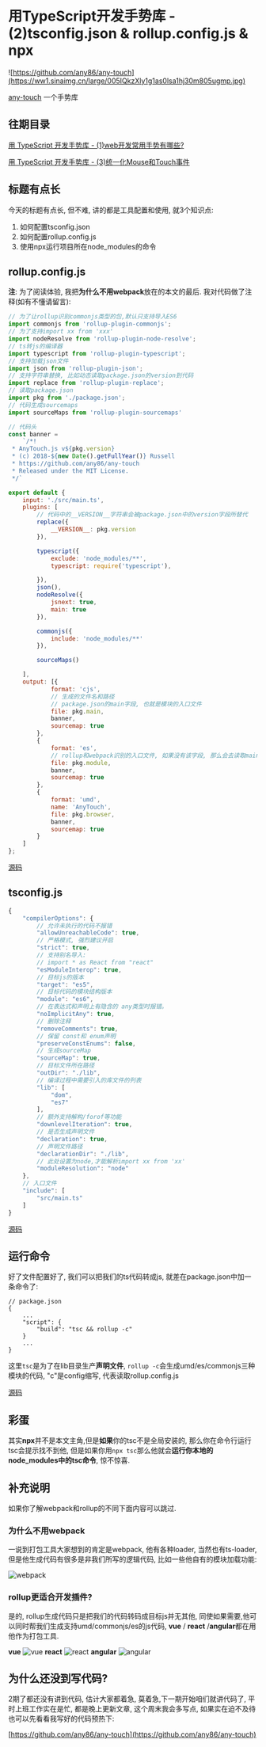# 用TypeScript开发手势库 - (2)tsconfig.json & rollup.config.js & npx

![https://github.com/any86/any-touch](https://ww1.sinaimg.cn/large/005IQkzXly1g1as0lsa1hj30m805ugmp.jpg)

 [any-touch](https://github.com/any86/any-touch) 一个手势库

## 往期目录
[用 TypeScript 开发手势库 - (1)web开发常用手势有哪些?](https://juejin.im/post/5c8fc2105188252d72550acf)

[用 TypeScript 开发手势库 - (3)统一化Mouse和Touch事件](https://juejin.im/post/5c979cd56fb9a070f8407363)

## 标题有点长
今天的标题有点长, 但不难, 讲的都是工具配置和使用, 就3个知识点:
1. 如何配置tsconfig.json
2. 如何配置rollup.config.js
3. 使用npx运行项目所在node_modules的命令

## rollup.config.js

**注**: 为了阅读体验, 我把**为什么不用webpack**放在的本文的最后. 我对代码做了注释(如有不懂请留言):
```javascript
// 为了让rollup识别commonjs类型的包,默认只支持导入ES6
import commonjs from 'rollup-plugin-commonjs';
// 为了支持import xx from 'xxx'
import nodeResolve from 'rollup-plugin-node-resolve';
// ts转js的编译器
import typescript from 'rollup-plugin-typescript';
// 支持加载json文件
import json from 'rollup-plugin-json';
// 支持字符串替换, 比如动态读取package.json的version到代码
import replace from 'rollup-plugin-replace';
// 读取package.json
import pkg from './package.json';
// 代码生成sourcemaps
import sourceMaps from 'rollup-plugin-sourcemaps'

// 代码头
const banner =
    `/*!
 * AnyTouch.js v${pkg.version}
 * (c) 2018-${new Date().getFullYear()} Russell
 * https://github.com/any86/any-touch
 * Released under the MIT License.
 */`

export default {
    input: './src/main.ts',
    plugins: [
        // 代码中的__VERSION__字符串会被package.json中的version字段所替代
        replace({
            __VERSION__: pkg.version
        }),

        typescript({
            exclude: 'node_modules/**',
            typescript: require('typescript'),

        }),
        json(),
        nodeResolve({
            jsnext: true,
            main: true
        }),

        commonjs({
            include: 'node_modules/**'
        }),

        sourceMaps()

    ],
    output: [{
            format: 'cjs',
            // 生成的文件名和路径
            // package.json的main字段, 也就是模块的入口文件
            file: pkg.main, 
            banner,
            sourcemap: true
        },
        {
            format: 'es',
            // rollup和webpack识别的入口文件, 如果没有该字段, 那么会去读取main字段
            file: pkg.module,
            banner,
            sourcemap: true
        },
        {
            format: 'umd',
            name: 'AnyTouch',
            file: pkg.browser,
            banner,
            sourcemap: true
        }
    ]
};
```
[源码](https://github.com/any86/any-touch/blob/master/rollup.config.js)

## tsconfig.js

``` Javascript
{
    "compilerOptions": {
        // 允许未执行的代码不报错
        "allowUnreachableCode": true,
        // 严格模式, 强烈建议开启
        "strict": true,
        // 支持别名导入:
        // import * as React from "react"
        "esModuleInterop": true,
        // 目标js的版本
        "target": "es5",
        // 目标代码的模块结构版本
        "module": "es6",
        // 在表达式和声明上有隐含的 any类型时报错。
        "noImplicitAny": true,
        // 删除注释
        "removeComments": true,
        // 保留 const和 enum声明
        "preserveConstEnums": false,
        // 生成sourceMap    
        "sourceMap": true,
        // 目标文件所在路径
        "outDir": "./lib",
        // 编译过程中需要引入的库文件的列表
        "lib": [
            "dom",
            "es7"
        ],
        // 额外支持解构/forof等功能
        "downlevelIteration": true,
        // 是否生成声明文件
        "declaration": true,
        // 声明文件路径
        "declarationDir": "./lib",
        // 此处设置为node,才能解析import xx from 'xx'
        "moduleResolution": "node"
    },
    // 入口文件
    "include": [
        "src/main.ts"
    ]
}
```
[源码](https://github.com/any86/any-touch/blob/master/tsconfig.json)

## 运行命令
好了文件配置好了, 我们可以把我们的ts代码转成js, 就差在package.json中加一条命令了: 
```javscript
// package.json
{
    ...
    "script": {
        "build": "tsc && rollup -c"
    }
    ...
}
```
这里`tsc`是为了在lib目录生产**声明文件**, `rollup -c`会生成umd/es/commonjs三种模块的代码, "c"是config缩写, 代表读取rollup.config.js

[源码](https://github.com/any86/any-touch/blob/master/package.json)

## 彩蛋
其实**npx**并不是本文主角,但是**如果**你的tsc不是全局安装的, 那么你在命令行运行tsc会提示找不到他, 但是如果你用`npx tsc`那么他就会**运行你本地的node_modules中的tsc命令**, 惊不惊喜.

## 补充说明
如果你了解webpack和rollup的不同下面内容可以跳过.

### 为什么不用webpack
一说到打包工具大家想到的肯定是webpack, 他有各种loader, 当然也有ts-loader, 但是他生成代码有很多是非我们所写的逻辑代码, 比如一些他自有的模块加载功能:

![webpack](https://ww1.sinaimg.cn/large/005IQkzXly1g1apvg17axj30pu0fpab4.jpg)

### rollup更适合开发插件?
是的, rollup生成代码只是把我们的代码转码成目标js并无其他, 同使如果需要,他可以同时帮我们生成支持umd/commonjs/es的js代码, **vue** / **react** /**angular**都在用他作为打包工具.

**vue**
![vue](https://ww1.sinaimg.cn/large/005IQkzXly1g1aq723deej30iu05vgm4.jpg)
**react**
![react](https://ww1.sinaimg.cn/large/005IQkzXly1g1aq6udkhfj30fr02ijrd.jpg)
**angular**
![angular](https://ww1.sinaimg.cn/large/005IQkzXly1g1aq6g16hkj30dk048q2y.jpg)

## 为什么还没到写代码?
2期了都还没有讲到代码, 估计大家都着急, 莫着急,下一期开始咱们就讲代码了, 平时上班工作实在是忙, 都是晚上更新文章, 这个周末我会多写点, 如果实在迫不及待也可以先看看我写好的代码预热下: 

[https://github.com/any86/any-touch](https://github.com/any86/any-touch)